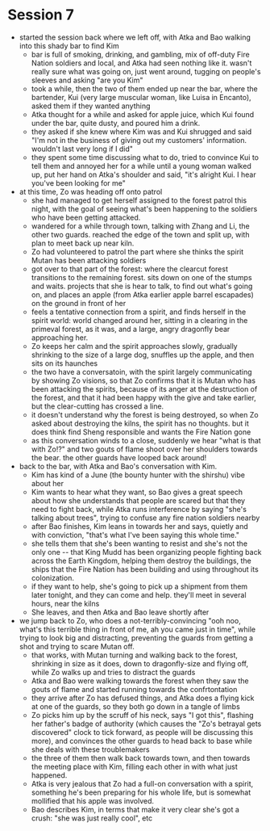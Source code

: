 # Session 7

- started the session back where we left off, with Atka and Bao walking into this shady bar to find Kim
    - bar is full of smoking, drinking, and gambling, mix of off-duty Fire Nation soldiers and local, and Atka had seen nothing like it. wasn't really sure what was going on, just went around, tugging on people's sleeves and asking "are you Kim"
    - took a while, then the two of them ended up near the bar, where the bartender, Kui (very large muscular woman, like Luisa in Encanto), asked them if they wanted anything
    - Atka thought for a while and asked for apple juice, which Kui found under the bar, quite dusty, and poured him a drink.
    - they asked if she knew where Kim was and Kui shrugged and said "I'm not in the business of giving out my customers' information. wouldn't last very long if I did"
    - they spent some time discussing what to do, tried to convince Kui to tell them and annoyed her for a while until a young woman walked up, put her hand on Atka's shoulder and said, "it's alright Kui. I hear you've been looking for me"
- at this time, Zo was heading off onto patrol
    - she had managed to get herself assigned to the forest patrol this night, with the goal of seeing what's been happening to the soldiers who have been getting attacked.
    - wandered for a while through town, talking with Zhang and Li, the other two guards. reached the edge of the town and split up, with plan to meet back up near kiln.
    - Zo had volunteered to patrol the part where she thinks the spirit Mutan has been attacking soldiers
    - got over to that part of the forest: where the clearcut forest transitions to the remaining forest. sits down on one of the stumps and waits. projects that she is hear to talk, to find out what's going on, and places an apple (from Atka earlier apple barrel escapades) on the ground in front of her
    - feels a tentative connection from a spirit, and finds herself in the spirit world: world changed around her, sitting in a clearing in the primeval forest, as it was, and a large, angry dragonfly bear approaching her.
    - Zo keeps her calm and the spirit approaches slowly, gradually shrinking to the size of a large dog, snuffles up the apple, and then sits on its haunches
    - the two have a conversatoin, with the spirit largely communicating by showing Zo visions, so that Zo confirms that it is Mutan who has been attacking the spirits, because of its anger at the destruction of the forest, and that it had been happy with the give and take earlier, but the clear-cutting has crossed a line.
    - it doesn't understand why the forest is being destroyed, so when Zo asked about destroying the kilns, the spirit has no thoughts. but it does think find Sheng responsible and wants the Fire Nation gone
    - as this conversation winds to a close, suddenly we hear "what is that with Zo!?" and two gouts of flame shoot over her shoulders towards the bear. the other guards have looped back around!
- back to the bar, with Atka and Bao's conversation with Kim.
    - Kim has kind of a June (the bounty hunter with the shirshu) vibe about her
    - Kim wants to hear what they want, so Bao gives a great speech about how she understands that people are scared but that they need to fight back, while Atka runs interference by saying "she's talking about trees", trying to confuse any fire nation soldiers nearby
    - after Bao finishes, Kim leans in towards her and says, quietly and with conviction, "that's what I've been saying this whole time."
    - she tells them that she's been wanting to resist and she's not the only one -- that King Mudd has been organizing people fighting back across the Earth Kingdom, helping them destroy the buildings, the ships that the Fire Nation has been building and using throughout its colonization.
    - if they want to help, she's going to pick up a shipment from them later tonight, and they can come and help. they'll meet in several hours, near the kilns
    - She leaves, and then Atka and Bao leave shortly after
- we jump back to Zo, who does a not-terribly-convincing "ooh noo, what's this terrible thing in front of me, ah you came just in time", while trying to look big and distracting, preventing the guards from getting a shot and trying to scare Mutan off.
    - that works, with Mutan turning and walking back to the forest, shrinking in size as it does, down to dragonfly-size and flying off, while Zo walks up and tries to distract the guards
    - Atka and Bao were walking towards the forest when they saw the gouts of flame and started running towards the confrtontation
    - they arrive after Zo has defused things, and Atka does a flying kick at one of the guards, so they both go down in a tangle of limbs
    - Zo picks him up  by the scruff of his neck, says "I got this", flashing her father's badge of authority (which causes the "Zo's betrayal gets discovered" clock to tick forward, as people will be discussing this more), and convinces the other guards to head back to base while she deals with these troublemakers
    - the three of them then walk back towards town, and then towards the meeting place with Kim, filling each other in with what just happened.
    - Atka is very jealous that Zo had a full-on conversation with a spirit, something he's been preparing for his whole life, but is somewhat mollified that his apple was involved.
    - Bao describes Kim, in terms that make it very clear she's got a crush: "she was just really cool", etc

